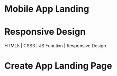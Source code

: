 # Mobile App Landing
# Responsive Design
 HTML5 | CSS3 | JS Function | Responsive Design
# Create App Landing Page
